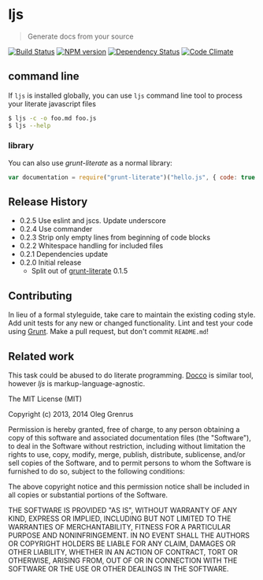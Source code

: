 # ljs

> Generate docs from your source

[![Build Status](https://travis-ci.org/phadej/grunt-literate.svg)](https://travis-ci.org/phadej/ljs)
[![NPM version](https://badge.fury.io/js/ljs.svg)](http://badge.fury.io/js/ljs)
[![Dependency Status](https://gemnasium.com/phadej/ljs.svg)](https://gemnasium.com/phadej/ljs)
[![Code Climate](https://img.shields.io/codeclimate/github/phadej/ljs.svg)](https://codeclimate.com/github/phadej/ljs)

## command line

If `ljs` is installed globally,
you can use `ljs` command line tool to process your literate javascript files

```sh
$ ljs -c -o foo.md foo.js
$ ljs --help
```

### library

You can also use *grunt-literate* as a normal library:

```js
var documentation = require("grunt-literate")("hello.js", { code: true });
```


## Release History

- 0.2.5 Use eslint and jscs. Update underscore
- 0.2.4 Use commander
- 0.2.3 Strip only empty lines from beginning of code blocks
- 0.2.2 Whitespace handling for included files
- 0.2.1 Dependencies update
- 0.2.0 Initial release
	- Split out of [grunt-literate](https://github.com/phadej/grunt-literate) 0.1.5

## Contributing

In lieu of a formal styleguide, take care to maintain the existing coding style.
Add unit tests for any new or changed functionality.
Lint and test your code using [Grunt](http://gruntjs.com/).
Make a pull request, but don't commit `README.md`!

## Related work

This task could be abused to do literate programming.
[Docco](http://jashkenas.github.io/docco/) is similar tool,
however *ljs* is markup-language-agnostic.


The MIT License (MIT)

Copyright (c) 2013, 2014 Oleg Grenrus

Permission is hereby granted, free of charge, to any person obtaining a copy
of this software and associated documentation files (the "Software"), to deal
in the Software without restriction, including without limitation the rights
to use, copy, modify, merge, publish, distribute, sublicense, and/or sell
copies of the Software, and to permit persons to whom the Software is
furnished to do so, subject to the following conditions:

The above copyright notice and this permission notice shall be included in
all copies or substantial portions of the Software.

THE SOFTWARE IS PROVIDED "AS IS", WITHOUT WARRANTY OF ANY KIND, EXPRESS OR
IMPLIED, INCLUDING BUT NOT LIMITED TO THE WARRANTIES OF MERCHANTABILITY,
FITNESS FOR A PARTICULAR PURPOSE AND NONINFRINGEMENT. IN NO EVENT SHALL THE
AUTHORS OR COPYRIGHT HOLDERS BE LIABLE FOR ANY CLAIM, DAMAGES OR OTHER
LIABILITY, WHETHER IN AN ACTION OF CONTRACT, TORT OR OTHERWISE, ARISING FROM,
OUT OF OR IN CONNECTION WITH THE SOFTWARE OR THE USE OR OTHER DEALINGS IN
THE SOFTWARE.
